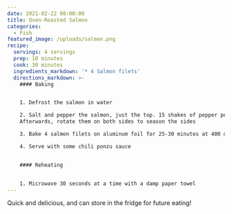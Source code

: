 ```yaml
---
date: 2021-02-22 00:00:00
title: Oven-Roasted Salmon
categories:
  - Fish
featured_image: /uploads/salmon.png
recipe:
  servings: 4 servings
  prep: 10 minutes
  cook: 30 minutes
  ingredients_markdown: '* 4 Salmon filets'
  directions_markdown: >-
    #### Baking


    1. Defrost the salmon in water

    2. Salt and pepper the salmon, just the top. 15 shakes of pepper per fish.
    Afterwards, rotate them on both sides to season the sides

    3. Bake 4 salmon filets on aluminum foil for 25-30 minutes at 400 degrees

    4. Serve with some chili ponzu sauce


    #### Reheating


    1. Microwave 30 seconds at a time with a damp paper towel
---
```


Quick and delicious, and can store in the fridge for future eating\!
